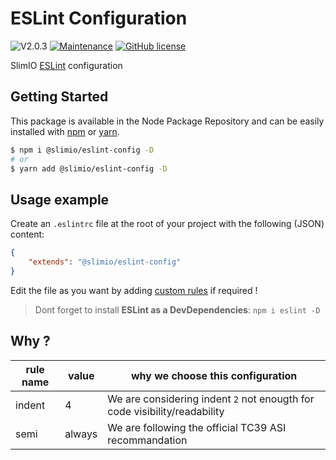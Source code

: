 # ESLint Configuration
![V2.0.3](https://img.shields.io/badge/version-2.0.3-blue.svg)
[![Maintenance](https://img.shields.io/badge/Maintained%3F-yes-green.svg)](https://github.com/SlimIO/Eslint-config/commit-activity)
[![GitHub license](https://img.shields.io/github/license/Naereen/StrapDown.js.svg)](https://github.com/SlimIO/Eslint-config/blob/master/LICENSE)

SlimIO [ESLint](https://eslint.org/) configuration

## Getting Started

This package is available in the Node Package Repository and can be easily installed with [npm](https://docs.npmjs.com/getting-started/what-is-npm) or [yarn](https://yarnpkg.com).

```bash
$ npm i @slimio/eslint-config -D
# or
$ yarn add @slimio/eslint-config -D
```

## Usage example

Create an `.eslintrc` file at the root of your project with the following (JSON) content:
```json
{
    "extends": "@slimio/eslint-config"
}
```

Edit the file as you want by adding [custom rules](https://eslint.org/docs/rules/) if required !

> Dont forget to install **ESLint as a DevDependencies**: `npm i eslint -D`

## Why ?

| rule name | value | why we choose this configuration |
| --- | --- | --- |
| indent | 4 | We are considering indent `2` not enougth for code visibility/readability |
| semi | always | We are following the official TC39 ASI recommandation |
